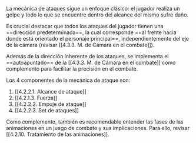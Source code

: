 
La mecánica de ataques sigue un enfoque clásico: el jugador realiza un golpe y todo lo que se encuentre dentro del alcance del mismo sufre daño.

Es crucial destacar que todos los ataques del jugador tienen una ==dirección predeterminada==, la cual corresponde ==al frente hacia donde está orientado el personaje principal==, independientemente del eje de la cámara (revisar [[4.3.3. M. de Cámara en el combate]]).

Además de la dirección inherente de los ataques, se implementa el ==autoapuntado== de la [[4.3.3. M. de Cámara en el combate]] como complemento para facilitar la precisión en el combate.

Los 4 componentes de la mecánica de ataque son:

1. [[4.2.2.1. Alcance de ataque]]
2. [[4.2.1.3. Fuerza]]
3. [[4.2.2.2. Empuje de ataque]]
4. [[4.2.2.3. Set de ataques]]

Como complemento, también es recomendable entender las fases de las animaciones en un juego de combate y sus implicaciones. Para ello, revisar [[4.2.10. Tratamiento de las animaciones]].

